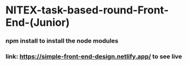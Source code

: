 # NITEX-task-based-round-Front-End-(Junior)

### npm install to install the node modules

### link: https://simple-front-end-design.netlify.app/ to see live 
